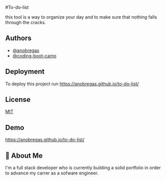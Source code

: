 #To-do-list

this tool is a way to organize your day and to make sure that nothing falls through the cracks.


## Authors

- [@anobregas](https://github.com/Anobregas/)
- [@coding-boot-camp](https://github.com/coding-boot-camp)


## Deployment

To deploy this project run https://anobregas.github.io/to-do-list/


## License

[MIT](https://choosealicense.com/licenses/mit/)


## Demo

https://anobregas.github.io/to-do-list/


## 🚀 About Me
I'm a full stack developer who is currently building a solid portfolio in order to advance my carrer as a sofware engineer. 

